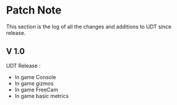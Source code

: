 # Patch Note
This section is the log of all the changes and additions to UDT since release.

## V 1.0
UDT Release : 
- In game Console
- In game gizmos
- In game FreeCam
- In game basic metrics